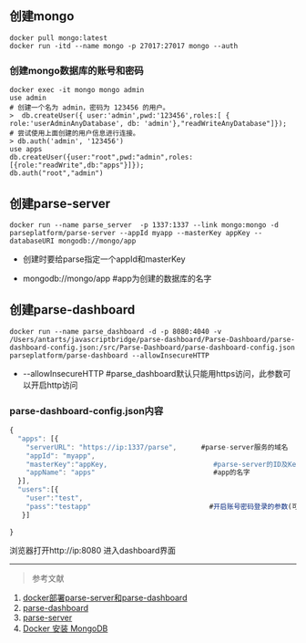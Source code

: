 ## 创建mongo

```
docker pull mongo:latest
docker run -itd --name mongo -p 27017:27017 mongo --auth
```

### 创建mongo数据库的账号和密码
```
docker exec -it mongo mongo admin
use admin
# 创建一个名为 admin，密码为 123456 的用户。
>  db.createUser({ user:'admin',pwd:'123456',roles:[ { role:'userAdminAnyDatabase', db: 'admin'},"readWriteAnyDatabase"]});
# 尝试使用上面创建的用户信息进行连接。
> db.auth('admin', '123456')
use apps
db.createUser({user:"root",pwd:"admin",roles:[{role:"readWrite",db:"apps"}]});
db.auth("root","admin")
```

## 创建parse-server
```
docker run --name parse_server  -p 1337:1337 --link mongo:mongo -d parseplatform/parse-server --appId myapp --masterKey appKey --databaseURI mongodb://mongo/app
```

* 创建时要给parse指定一个appId和masterKey

* mongodb://mongo/app   #app为创建的数据库的名字


## 创建parse-dashboard

```
docker run --name parse_dashboard -d -p 8080:4040 -v /Users/antarts/javascriptbridge/parse-dashboard/Parse-Dashboard/parse-dashboard-config.json:/src/Parse-Dashboard/parse-dashboard-config.json parseplatform/parse-dashboard --allowInsecureHTTP
```

* --allowInsecureHTTP #parse_dashboard默认只能用https访问，此参数可以开启http访问

### parse-dashboard-config.json内容
``` javascript
{
  "apps": [{
    "serverURL": "https://ip:1337/parse",      #parse-server服务的域名
    "appId": "myapp",                               
    "masterKey":"appKey,                          #parse-server的ID及Key
    "appName": "apps"                             #app的名字
  }],
  "users":[{
    "user":"test",
    "pass":"testapp"                             #开启账号密码登录的参数(可以开启多个账号)
   }]
  
}
```

浏览器打开http://ip:8080 进入dashboard界面


---

> 参考文献
1. [docker部署parse-server和parse-dashboard](https://blog.csdn.net/qq_39965424/article/details/106900620)
2. [parse-dashboard
](https://hub.docker.com/r/parseplatform/parse-dashboard)
3. [parse-server
](https://hub.docker.com/r/parseplatform/parse-server)
4. [Docker 安装 MongoDB](https://www.runoob.com/docker/docker-install-mongodb.html)